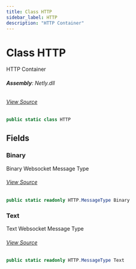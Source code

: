 ```yaml
---
title: Class HTTP
sidebar_label: HTTP
description: "HTTP Container"
---
```

# Class HTTP
HTTP Container

###### **Assembly**: Netly.dll
###### [View Source](https://github.com/alec1o/Netly/blob/dev/src/http/partials/Websocket/HTTP.WebSocketTo.cs#L13)
```csharp title="Declaration"
public static class HTTP
```
## Fields
### Binary
Binary Websocket Message Type
###### [View Source](https://github.com/alec1o/Netly/blob/dev/src/http/partials/HTTP.MessageType.cs#L18)
```csharp title="Declaration"
public static readonly HTTP.MessageType Binary
```
### Text
Text Websocket Message Type
###### [View Source](https://github.com/alec1o/Netly/blob/dev/src/http/partials/HTTP.MessageType.cs#L23)
```csharp title="Declaration"
public static readonly HTTP.MessageType Text
```
